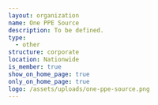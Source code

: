 ```yaml
---
layout: organization
name: One PPE Source
description: To be defined.
type:
  - other
structure: corporate
location: Nationwide
is_member: true
show_on_home_page: true
only_on_home_page: true
logo: /assets/uploads/one-ppe-source.png
---
```

